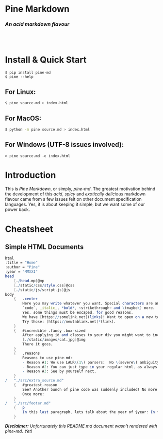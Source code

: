 # Pine Markdown
### _An acid markdown flavour_



<br>
<br>

# Install & Quick Start
```shell
$ pip install pine-md
$ pine --help
```
## For Linux:
```bash
$ pine source.md > index.html
```
## For MacOS:
```bash
$ python -m pine source.md > index.html
```
## For Windows (UTF-8 issues involved):
```shell
> pine source.md -o index.html
```

# Introduction
This is _Pine Markdown_, or simply, _pine-md_. The greatest motivation behind the development of this _acid_, _spicy_ and _exotically delicious_ markdown flavour came from a few issues felt on other document specification languages. Yes, it is about keeping it simple, but we want some of our power back.

# Cheatsheet

## Simple HTML Documents
```mathematica
html
:title = "Home"
:author = "Pine"
:year = "MMXXI"
head
    [./head.mp]@mp
    [./static/css/style.css]@css
    [./static/js/script.js]@js
body
    {   .center
        Here you may write whatever you want. Special characters are amazing:
        `code`, _italic_, *bold*, ~strikethrough~ and \(maybe\) more.
        Yes, some things must be escaped, for good reasons.
        We have [https://somelink.net](links)! Want to open on a new tab?
        Try those: [https://newtablink.net]*(link).
    }
    {   #incredible .fancy .box-sized
        After applying id and classes to your div you might want to include an image:
        [./static/images/cat.jpg]@img
        There it goes.
    }
    {   .reasons
        Reasons to use pine-md:
        - Reason #1: We use LALR\(1\) parsers:  No \(severe\) ambiguity on this grammar!
        - Reason #2: You can just type in your regular html, as always.
        - Reason #3: See by yourself next.
    }
/   "./src/extra_source.md"
    {   #greatest-reason
        See? Another bunch of pine code was suddenly included! No more need to copy and paste your good ol' footers, headers and navs around.
        Once more:
    }
/   "./src/footer.md"
    {   p
        In this last paragraph, lets talk about the year of $year: In fact, no good words about it...
    }
```

_**Disclaimer:** Unfortunately this README.md document wasn't rendered with pine-md. Yet!_